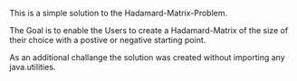 This is a simple solution to the Hadamard-Matrix-Problem.

The Goal is to enable the Users to create a Hadamard-Matrix of the size of their choice with a postive or negative starting point.

As an additional challange the solution was created without importing any java.utilities.